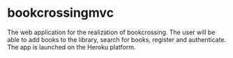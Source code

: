 # bookcrossingmvc
The web application for the realization of bookcrossing.
The user will be able to add books to the library, search for books, register and authenticate.
The app is launched on the Heroku platform. 
